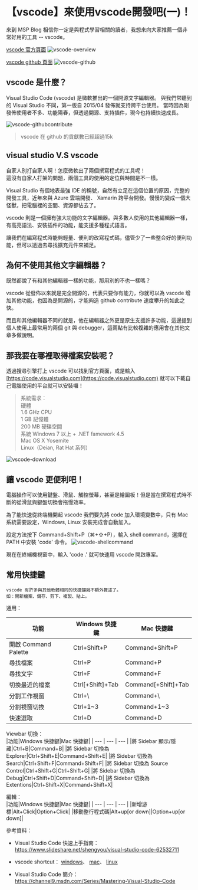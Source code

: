 # 【vscode】來使用vscode開發吧(一)！

來到 MSP Blog 相信你一定是與程式學習相關的讀者，我想來向大家推薦一個非常好用的工具 -- vscode。  

[vscode 官方頁面](https://code.visualstudio.com) 
![vscode-overview](./src/vscode-overview.png) 

[vscode github 頁面](https://github.com/Microsoft/vscode)
![vscode-github](./src/vscode-github.png)

## vscode 是什麼？
Visual Studio Code (vscode) 是微軟推出的一個開源文字編輯器。
與我們常聽到的 Visual Studio 不同，第一版自 2015/04 發佈就支持跨平台使用。
當時因為剛發佈使用者不多、功能陽春，但透過開源、支持插件，現今也持續快速成長。

![vscode-githubcontribute](./src/vscode-githubcontribute.png)
>vscode 在 github 的貢獻數已經超過15k

## visual studio V.S vscode
自家人別打自家人啊！怎麼微軟出了兩個撰寫程式的工具呢！  
這沒有自家人打架的問題，兩個工具的使用的定位與時間是不一樣。

Visual Studio 有個地表最強 IDE 的稱號，自然有立足在這個位置的原因，完整的開發工具，近年來與 Azure 雲端開發、 Xamarin 跨平台開發。慢慢的變成一個大怪獸，把電腦裡的空間、資源都佔去了。

vscode 則是一個擁有強大功能的文字編輯器。與多數人使用的其他編輯器一樣，有高亮語法、安裝插件的功能，能支援多種程式語言。

讓我們在編寫程式時能夠輕量、便利的改寫程式碼，儘管少了一些整合好的便利功能，但可以透過去尋找擴充元件來補足。

## 為何不使用其他文字編輯器？
既然都說了有和其他編輯器一樣的功能，那用別的不也一樣嗎？

vscode 從發佈以來就是完全開源的，代表只要你有能力，你就可以為 vscode 增加其他功能，也因為是開源的，才能夠造 github contribute 速度攀升的如此之快。

而且和其他編輯器不同的就是，他在編輯器之外更是原生支援許多功能，這邊提到個人使用上最常用的兩個 git 與 debugger，這兩點有比較複雜的應用會在其他文章多做說明。

## 那我要在哪裡取得檔案安裝呢？
透過搜尋引擎打上 vscode 可以找到官方頁面，或是輸入[https://code.visualstudio.com](https://code.visualstudio.com) 就可以下載自己電腦使用的平台就可以安裝囉！
> 系統需求：  
> 硬體  
> 1.6 GHz CPU  
> 1 GB 記憶體  
> 200 MB 硬碟空間  
> 系統
> Windows 7 以上 + .NET famework 4.5  
> Mac OS X Yosemite  
> Linux（Deian, Rat Hat 系列）  

![vscode-download](./src/vscode-download.png)

## 讓 vscode 更便利吧！
電腦操作可以使用鍵盤、滑鼠、觸控螢幕，甚至是繪圖板！但是當在撰寫程式時不斷的從滑鼠與鍵盤切換會拖慢效率。

為了能快速從終端機開起 vscode 我們要先將 code 加入環境變數中，只有 Mac 系統需要設定，Windows, Linux 安裝完成會自動加入。

設定方法按下 Command+Shift+P（⌘+⇧+P），輸入 shell command，選擇在 PATH 中安裝 'code' 命令。
![vscode-shellcommand](./src/vscode-shellcommand.png)

現在在終端機視窗中，輸入 'code .' 就可快速用 vscode 開啟專案。

## 常用快捷鍵
```
vscode 有許多與其他軟體相同的快捷鍵就不額外贅述了。
如：開新檔案、儲存、剪下、複製、貼上。
```

通用：

| 功能 | Windows 快捷鍵 | Mac 快捷鍵 |  
| --- | --- | --- |  
| 開啟 Command Palette | Ctrl+Shift+P | Command+Shift+P |  
| 尋找檔案| Ctrl+P | Command+P |  
| 尋找文字| Ctrl+F | Command+F |  
| 切換最近的檔案| Ctrl[+Shift]+Tab | Command[+Shift]+Tab |  
| 分割工作視窗| Ctrl+\\  | Command+\\  |  
| 分割視窗切換| Ctrl+1\~3 | Command+1\~3 |  
| 快速選取| Ctrl+D | Command+D |  

Viewbar 切換：  
|功能|Windows 快捷鍵|Mac 快捷鍵|
| --- | --- | --- |
|將 Sidebar 顯示/隱藏|Ctrl+B|Command+B|
|將 Sidebar 切換為 Explorer|Ctrl+Shift+E|Command+Shift+E|
|將 Sidebar 切換為 Search|Ctrl+Shift+F|Command+Shift+F|
|將 Sidebar 切換為 Source Control|Ctrl+Shift+G|Ctrl+Shift+G|
|將 Sidebar 切換為 Debug|Ctrl+Shift+D|Command+Shift+D|
|將 Sidebar 切換為 Extentions|Ctrl+Shift+X|Command+Shift+X|

編輯：  
|功能|Windows 快捷鍵|Mac 快捷鍵|
| --- | --- | --- |
|新增游標|Alt+Click|Option+Click|
|移動整行程式碼|Alt+up[or down]|Option+up[or down]|


參考資料：  
- Visual Studio Code 快速上手指南：
https://www.slideshare.net/shengyou/visual-studio-code-62532711  

- vscode shortcut：
[windows](https://code.visualstudio.com/shortcuts/keyboard-shortcuts-windows.pdf)、
[mac](https://code.visualstudio.com/shortcuts/keyboard-shortcuts-macos.pdf)、
[linux](https://code.visualstudio.com/shortcuts/keyboard-shortcuts-linux.pdf)  
- Visual Studio Code 簡介：
https://channel9.msdn.com/Series/Mastering-Visual-Studio-Code